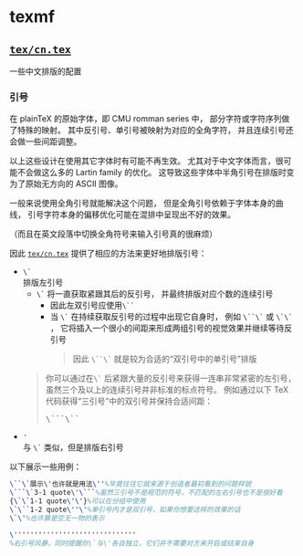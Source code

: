 # texmf

## [`tex/cn.tex`](tex/cn.tex)

一些中文排版的配置

### 引号

在 plainTeX 的原始字体，即 CMU romman series 中，
部分字符或字符序列做了特殊的映射。
其中反引号、单引号被映射为对应的全角字符，
并且连续引号还会做一些间距调整。

以上这些设计在使用其它字体时有可能不再生效。
尤其对于中文字体而言，很可能不会做这么多的 Lartin family 的优化。
这导致这些字体中半角引号在排版时变为了原始无方向的 ASCII 图像。

一般来说使用全角引号就能解决这个问题，
但是全角引号依赖于字体本身的曲线，
引号字符本身的偏移优化可能在混排中呈现出不好的效果。

（而且在英文段落中切换全角符号来输入引号真的很麻烦）

因此 [`tex/cn.tex`](tex/cn.tex) 提供了相应的方法来更好地排版引号：
- <code>\\\`</code>  
	排版左引号
	- <code>\\\`</code> 将一直获取紧跟其后的反引号，
		并最终排版对应个数的连续引号
		- 因此左双引号应使用<code>\\\`\`</code>
		- 当 <code>\\\`</code> 在持续获取反引号的过程中出现它自身时，
			例如 <code>\\\`\`\\\`</code> 或 <code>\\\`\\\`</code> ，
			它将插入一个很小的间距来形成两组引号的视觉效果并继续等待反引号
			> 因此 <code>\\\`\`\\\`</code> 就是较为合适的“双引号中的单引号”排版
	> 你可以通过在<code>\\\`</code> 后紧跟大量的反引号来获得一连串非常紧密的左引号，
	> 虽然三个及以上的连续引号并非标准的标点符号。
	> 例如通过以下 TeX 代码获得“三引号”中的双引号并保持合适间距：
	> <pre>
	> \```\``
	> </pre>
- <code>\'</code>  
	与 <code>\\\`</code> 类似，但是排版右引号

以下展示一些用例：
```latex
\``\`展示\'也许就是用法\''%毕竟往往它就来源于创造者最初看到的问题样貌
\```\`3-1 quote\'\```%虽然三引号不是规范的符号，不匹配的左右引号也不是很好看
{\`\`1-1 quote\'\'}%可以在分组中使用
\`\``1-2 quote\''\'%单引号内才是双引号，如果你想要这样的效果的话
\`\'%也许算是空无一物的表示

\''''''''''''''''''''''''''''''
%右引号风暴，同时提醒你\`与\'各自独立，它们并不需要对方来开启或结束自身
```
